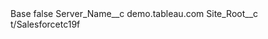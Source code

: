 <?xml version="1.0" encoding="UTF-8"?>
<CustomMetadata xmlns="http://soap.sforce.com/2006/04/metadata" xmlns:xsi="http://www.w3.org/2001/XMLSchema-instance" xmlns:xsd="http://www.w3.org/2001/XMLSchema">
    <label>Base</label>
    <protected>false</protected>
    <values>
        <field>Server_Name__c</field>
        <value xsi:type="xsd:string">demo.tableau.com</value>
    </values>
    <values>
        <field>Site_Root__c</field>
        <value xsi:type="xsd:string">t/Salesforcetc19f</value>
    </values>
</CustomMetadata>
